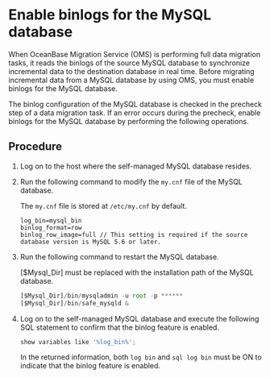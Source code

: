 # Enable binlogs for the MySQL database

When OceanBase Migration Service (OMS) is performing full data migration tasks, it reads the binlogs of the source MySQL database to synchronize incremental data to the destination database in real time. Before migrating incremental data from a MySQL database by using OMS, you must enable binlogs for the MySQL database.

The binlog configuration of the MySQL database is checked in the precheck step of a data migration task. If an error occurs during the precheck, enable binlogs for the MySQL database by performing the following operations.

## Procedure

1. Log on to the host where the self-managed MySQL database resides.

2. Run the following command to modify the `my.cnf` file of the MySQL database.

   The `my.cnf` file is stored at `/etc/my.cnf` by default.

   ```unknow
   log_bin=mysql_bin
   binlog_format=row
   binlog_row_image=full // This setting is required if the source database version is MySQL 5.6 or later.
   ```

3. Run the following command to restart the MySQL database.

   \[$Mysql_Dir\] must be replaced with the installation path of the MySQL database.

   ```javascript
   [$Mysql_Dir]/bin/mysqladmin -u root -p ******
   [$Mysql_Dir]/bin/safe_mysqld &
   ```

4. Log on to the self-managed MySQL database and execute the following SQL statement to confirm that the binlog feature is enabled.

   ```javascript
   show variables like '%log_bin%';
   ```

   In the returned information, both `log bin` and `sql log bin` must be ON to indicate that the binlog feature is enabled.
